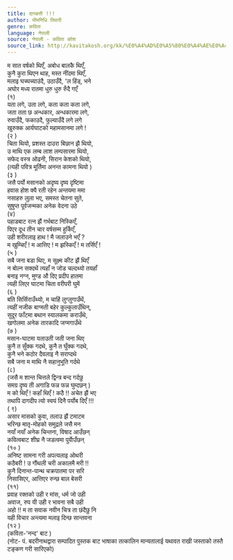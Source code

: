 ```yaml
---
title: दागबत्ती !!!
author: भीमनिधि तिवारी
genre: कविता
language: नेपाली
source: नेपाली - कविता कोश
source_link: http://kavitakosh.org/kk/%E0%A4%AD%E0%A5%80%E0%A4%AE%E0%A4%A8%E0%A4%BF%E0%A4%A7%E0%A4%BF_%E0%A4%A4%E0%A4%BF%E0%A4%B5%E0%A4%BE%E0%A4%B0%E0%A5%80
---
```


म सात वर्षको थिएँ, अबोध बालकै थिएँ,  
कुनै कुरा थिएन थाह, मस्त नींदमा थिएँ,  
मलाइ घच्घच्याउंदै, उठाउँदै, 'ल हिंड्, भने  
अघोर मध्य रातमा धुरु धुरु रुँदै गएँ  
(१)  
यता लगे, उता लगे, कता कता कता लगे,  
जता तता छ अन्धकार, अन्धकारमा लगे,  
रुवाउँदै, फकाउदै, फुल्याउँदै लगे लगे  
खुरुक्क आर्यघाटको महामसानमा लगे !  
(२ )  
चिता थियो, प्रशस्त दाउरा बिछान झै थियो,  
उ माथि एक लम्ब लाश लम्पसारमा थियो,  
सफेद वस्त्र ओढनी, सिरान केशको थियो,  
(त्यही पवित्र मूर्तिमा अनन्त कामना थियो )  
(३ )  
जसै पर्यो मसानको अदृष्य दृष्य दृष्टिमा  
हवास होश क्यै रती रहेन अन्तयमा ममा  
नसाहरु लुला भए, समस्त चेतना सुते,  
सुषुप्त पूर्वजन्मका अनेक वेदना उठे  
(४)  
पहाडबाट रत्न झैं गर्भबाट निस्किएँ,  
पिएर दूध तीन चार वर्षसम्म हुर्किएँ,  
उही शरीरलाइ हाथ ! मै जलाउने भएँ ?  
म खुम्चिएँ ! म आत्तिए ! म झस्किएँ ! म तर्सिएँ !  
(५ )  
सबै जना बडा थिए, म सूक्ष्म कीट झैं थिएँ  
न बोल्न सक्दथें त्यहाँ न जोड चल्दथ्यो तयहाँ  
बनाइ नग्न, मुण्ड औ दिए प्रदीप हातमा  
त्यही लिएर घाटमा चिता वरीपरी घुमें  
(६ )  
बति सिर्सिराउँथ्यो, म चाहिं लुग्लुगाउँथें,  
त्यहीं नजीक बाग्मती बहेर कुल्कुलाउँथिन्,  
सुदूर फाँटमा बथान स्यालकमा कराउँथे,  
खगोलमा अनेक तारकादि जग्मगाउँथे  
(७ )  
मसान-घाटमा यताउती जती जना थिए  
कुनै त सुँक्क गदथे, कुनै त घुँक्क गदथे,  
कुनै भने कठोर दैवलाइ नै सराप्दथे  
सबै जना म माथि नै सहानुभूति गर्दथे  
(८)  
(जसै म शान्त चित्तले द्विन्त्र बन्द गर्दछु  
समग्र दृष्य ती अगाडि फन्न फन्न घुम्दछन् )  
म को थिएँ ! कहाँ थिएँ ! कठै !! अचेत झैं भए  
तथापि दागदीप त्यो स्वयं दिनै पर्योब दिएँ !!!  
( ९)  
असार मासको कुवा, तलाउ झैं टमाटम  
भरिन्छ मातृ-मोहको समुद्रले जसै मन  
नयाँ नयाँ अनेक चिन्तना, विषाद आउँछन्  
कवित्वबाट शीघ्र नै जडत्वमा पुर्याेउँछन्  
(१० )  
अनिष्ट सामना गरी अपत्यलाइ ओथरी  
कठैबरी ! उ गौंथली चरी अकालमै मरी !!  
कुनै दिनान्त-पान्थ चक्रपातमा पर सरि  
निसासिएर, आत्तिएर रुन्छ बाल बेसरी  
(११)  
प्रवाह रक्तको उही र मांस, धर्म जो उही  
अवाज, रुप यी उही र भावना सबै उही  
अहो !! म ता सवाक नवीन चित्र ता छंदैछु नि  
यही विचार अन्त्यमा मलाइ दिन्छ सान्तवना  
(१२ )  
(कविता-'नन्द' बाट )  
(नोट- पं. बदरीनाथद्वारा सम्पादित पुस्तक बाट भाषाका तत्कालिन मान्यतालाई यथावत राखी जस्ताको तस्तै टङ्कण गरी सारिएको)
